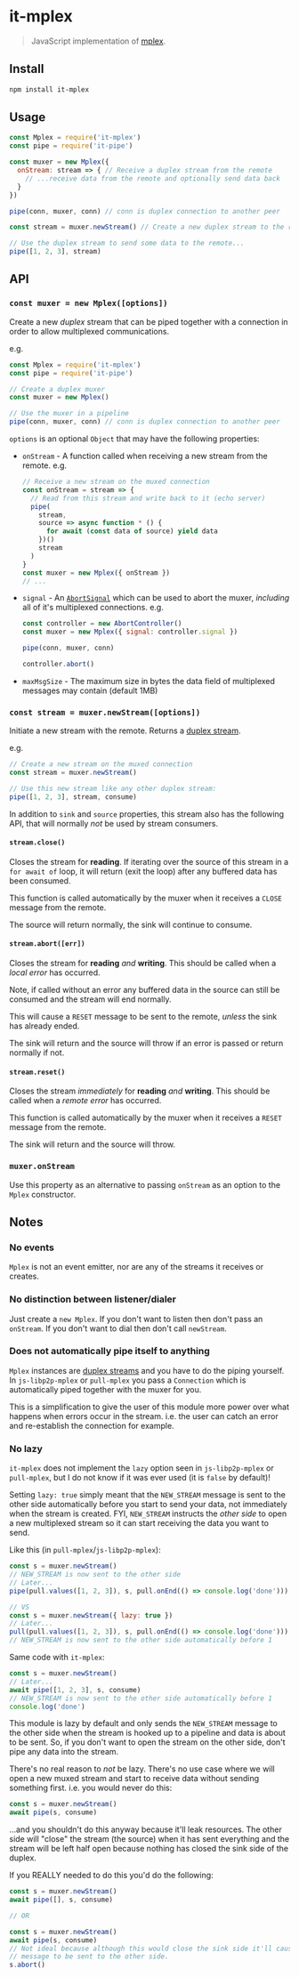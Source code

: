 # it-mplex

> JavaScript implementation of [mplex](https://github.com/libp2p/mplex).

## Install

```sh
npm install it-mplex
```

## Usage

```js
const Mplex = require('it-mplex')
const pipe = require('it-pipe')

const muxer = new Mplex({
  onStream: stream => { // Receive a duplex stream from the remote
    // ...receive data from the remote and optionally send data back
  }
})

pipe(conn, muxer, conn) // conn is duplex connection to another peer

const stream = muxer.newStream() // Create a new duplex stream to the remote

// Use the duplex stream to send some data to the remote...
pipe([1, 2, 3], stream)
```

## API

### `const muxer = new Mplex([options])`

Create a new _duplex_ stream that can be piped together with a connection in order to allow multiplexed communications.

e.g.

```js
const Mplex = require('it-mplex')
const pipe = require('it-pipe')

// Create a duplex muxer
const muxer = new Mplex()

// Use the muxer in a pipeline
pipe(conn, muxer, conn) // conn is duplex connection to another peer
```

`options` is an optional `Object` that may have the following properties:

* `onStream` - A function called when receiving a new stream from the remote. e.g.
    ```js
    // Receive a new stream on the muxed connection
    const onStream = stream => {
      // Read from this stream and write back to it (echo server)
      pipe(
        stream,
        source => async function * () {
          for await (const data of source) yield data
        })()
        stream
      )
    }
    const muxer = new Mplex({ onStream })
    // ...
    ```
* `signal` - An [`AbortSignal`](https://developer.mozilla.org/en-US/docs/Web/API/AbortSignal) which can be used to abort the muxer, _including_ all of it's multiplexed connections. e.g.
    ```js
    const controller = new AbortController()
    const muxer = new Mplex({ signal: controller.signal })

    pipe(conn, muxer, conn)

    controller.abort()
    ```
* `maxMsgSize` - The maximum size in bytes the data field of multiplexed messages may contain (default 1MB)

### `const stream = muxer.newStream([options])`

Initiate a new stream with the remote. Returns a [duplex stream](https://gist.github.com/alanshaw/591dc7dd54e4f99338a347ef568d6ee9#duplex-it).

e.g.

```js
// Create a new stream on the muxed connection
const stream = muxer.newStream()

// Use this new stream like any other duplex stream:
pipe([1, 2, 3], stream, consume)
```

In addition to `sink` and `source` properties, this stream also has the following API, that will normally _not_ be used by stream consumers.

#### `stream.close()`

Closes the stream for **reading**. If iterating over the source of this stream in a `for await of` loop, it will return (exit the loop) after any buffered data has been consumed.

This function is called automatically by the muxer when it receives a `CLOSE` message from the remote.

The source will return normally, the sink will continue to consume.

#### `stream.abort([err])`

Closes the stream for **reading** _and_ **writing**. This should be called when a _local error_ has occurred.

Note, if called without an error any buffered data in the source can still be consumed and the stream will end normally.

This will cause a `RESET` message to be sent to the remote, _unless_ the sink has already ended.

The sink will return and the source will throw if an error is passed or return normally if not.

#### `stream.reset()`

Closes the stream _immediately_ for **reading** _and_ **writing**. This should be called when a _remote error_ has occurred.

This function is called automatically by the muxer when it receives a `RESET` message from the remote.

The sink will return and the source will throw.

### `muxer.onStream`

Use this property as an alternative to passing `onStream` as an option to the `Mplex` constructor.

## Notes

### No events

`Mplex` is not an event emitter, nor are any of the streams it receives or creates.

### No distinction between listener/dialer

Just create a `new Mplex`. If you don't want to listen then don't pass an `onStream`. If you don't want to dial then don't call `newStream`.

### Does not automatically pipe itself to anything

`Mplex` instances are [duplex streams]((https://gist.github.com/alanshaw/591dc7dd54e4f99338a347ef568d6ee9#duplex-it)) and you have to do the piping yourself. In `js-libp2p-mplex` or `pull-mplex` you pass a `Connection` which is automatically piped together with the muxer for you.

This is a simplification to give the user of this module more power over what happens when errors occur in the stream. i.e. the user can catch an error and re-establish the connection for example.

### No lazy

`it-mplex` does not implement the `lazy` option seen in `js-libp2p-mplex` or `pull-mplex`, but I do not know if it was ever used (it is `false` by default)!

Setting `lazy: true` simply meant that the `NEW_STREAM` message is sent to the other side automatically before you start to send your data, not immediately when the stream is created. FYI, `NEW_STREAM` instructs the _other side_ to open a new multiplexed stream so it can start receiving the data you want to send.

Like this (in `pull-mplex`/`js-libp2p-mplex`):

```js
const s = muxer.newStream()
// NEW_STREAM is now sent to the other side
// Later...
pipe(pull.values([1, 2, 3]), s, pull.onEnd(() => console.log('done')))

// VS
const s = muxer.newStream({ lazy: true })
// Later...
pull(pull.values([1, 2, 3]), s, pull.onEnd(() => console.log('done')))
// NEW_STREAM is now sent to the other side automatically before 1
```

Same code with `it-mplex`:

```js
const s = muxer.newStream()
// Later...
await pipe([1, 2, 3], s, consume)
// NEW_STREAM is now sent to the other side automatically before 1
console.log('done')
```

This module is lazy by default and only sends the `NEW_STREAM` message to the other side when the stream is hooked up to a pipeline and data is about to be sent. So, if you don't want to open the stream on the other side, don't pipe any data into the stream.

There's no real reason to _not_ be lazy. There's no use case where we will open a new muxed stream and start to receive data without sending something first. i.e. you would never do this:

```js
const s = muxer.newStream()
await pipe(s, consume)
```

...and you shouldn't do this anyway because it'll leak resources. The other side will "close" the stream (the source) when it has sent everything and the stream will be left half open because nothing has closed the sink side of the duplex.

If you REALLY needed to do this you'd do the following:

```js
const s = muxer.newStream()
await pipe([], s, consume)

// OR

const s = muxer.newStream()
await pipe(s, consume)
// Not ideal because although this would close the sink side it'll cause a RESET
// message to be sent to the other side.
s.abort()
```
